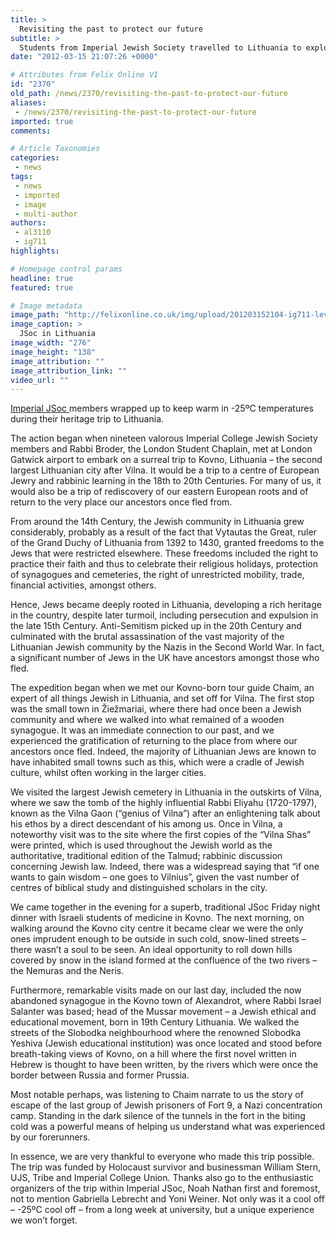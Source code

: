 ```yaml
---
title: >
  Revisiting the past to protect our future
subtitle: >
  Students from Imperial Jewish Society travelled to Lithuania to explore the country’s Jewish heritage. JSoc member Andrea Levy describes the experience of revisiting the past
date: "2012-03-15 21:07:26 +0000"

# Attributes from Felix Online V1
id: "2370"
old_path: /news/2370/revisiting-the-past-to-protect-our-future
aliases:
 - /news/2370/revisiting-the-past-to-protect-our-future
imported: true
comments:

# Article Taxonomies
categories:
 - news
tags:
 - news
 - imported
 - image
 - multi-author
authors:
 - al3110
 - ig711
highlights:

# Homepage control params
headline: true
featured: true

# Image metadata
image_path: "http://felixonline.co.uk/img/upload/201203152104-ig711-levy.jpg"
image_caption: >
  JSoc in Lithuania
image_width: "276"
image_height: "138"
image_attribution: ""
image_attribution_link: ""
video_url: ""
---
```


[Imperial JSoc ](http://www.union.ic.ac.uk/scc/jewish/)members wrapped up to keep warm in -25ºC temperatures during their heritage trip to Lithuania.

The action began when nineteen valorous Imperial College Jewish Society members and Rabbi Broder, the London Student Chaplain, met at London Gatwick airport to embark on a surreal trip to Kovno, Lithuania – the second largest Lithuanian city after Vilna. It would be a trip to a centre of European Jewry and rabbinic learning in the 18th to 20th Centuries. For many of us, it would also be a trip of rediscovery of our eastern European roots and of return to the very place our ancestors once fled from.

From around the 14th Century, the Jewish community in Lithuania grew considerably, probably as a result of the fact that Vytautas the Great, ruler of the Grand Duchy of Lithuania from 1392 to 1430, granted freedoms to the Jews that were restricted elsewhere. These freedoms included the right to practice their faith and thus to celebrate their religious holidays, protection of synagogues and cemeteries, the right of unrestricted mobility, trade, financial activities, amongst others.

Hence, Jews became deeply rooted in Lithuania, developing a rich heritage in the country, despite later turmoil, including persecution and expulsion in the late 15th Century. Anti-Semitism picked up in the 20th Century and culminated with the brutal assassination of the vast majority of the Lithuanian Jewish community by the Nazis in the Second World War. In fact, a significant number of Jews in the UK have ancestors amongst those who fled.

The expedition began when we met our Kovno-born tour guide Chaim, an expert of all things Jewish in Lithuania, and set off for Vilna. The first stop was the small town in Žiežmariai, where there had once been a Jewish community and where we walked into what remained of a wooden synagogue. It was an immediate connection to our past, and we experienced the gratification of returning to the place from where our ancestors once fled. Indeed, the majority of Lithuanian Jews are known to have inhabited small towns such as this, which were a cradle of Jewish culture, whilst often working in the larger cities.

We visited the largest Jewish cemetery in Lithuania in the outskirts of Vilna, where we saw the tomb of the highly influential Rabbi Eliyahu (1720-1797), known as the Vilna Gaon (“genius of Vilna”) after an enlightening talk about his ethos by a direct descendant of his among us. Once in Vilna, a noteworthy visit was to the site where the first copies of the “Vilna Shas” were printed, which is used throughout the Jewish world as the authoritative, traditional edition of the Talmud; rabbinic discussion concerning Jewish law. Indeed, there was a widespread saying that “if one wants to gain wisdom – one goes to Vilnius”, given the vast number of centres of biblical study and distinguished scholars in the city.

We came together in the evening for a superb, traditional JSoc Friday night dinner with Israeli students of medicine in Kovno. The next morning, on walking around the Kovno city centre it became clear we were the only ones imprudent enough to be outside in such cold, snow-lined streets – there wasn’t a soul to be seen. An ideal opportunity to roll down hills covered by snow in the island formed at the confluence of the two rivers – the Nemuras and the Neris.

Furthermore, remarkable visits made on our last day, included the now abandoned synagogue in the Kovno town of Alexandrot, where Rabbi Israel Salanter was based; head of the Mussar movement – a Jewish ethical and educational movement, born in 19th Century Lithuania. We walked the streets of the Slobodka neighbourhood where the renowned Slobodka Yeshiva (Jewish educational institution) was once located and stood before breath-taking views of Kovno, on a hill where the first novel written in Hebrew is thought to have been written, by the rivers which were once the border between Russia and former Prussia.

Most notable perhaps, was listening to Chaim narrate to us the story of escape of the last group of Jewish prisoners of Fort 9, a Nazi concentration camp. Standing in the dark silence of the tunnels in the fort in the biting cold was a powerful means of helping us understand what was experienced by our forerunners.

In essence, we are very thankful to everyone who made this trip possible. The trip was funded by Holocaust survivor and businessman William Stern, UJS, Tribe and Imperial College Union. Thanks also go to the enthusiastic organizers of the trip within Imperial JSoc, Noah Nathan first and foremost, not to mention Gabriella Lebrecht and Yoni Weiner. Not only was it a cool off – -25ºC cool off – from a long week at university, but a unique experience we won’t forget.

